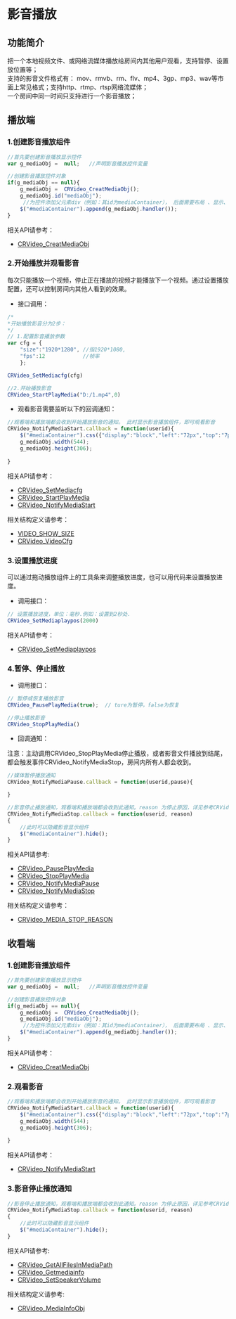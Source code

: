 # 影音播放

## 功能简介

把一个本地视频文件、或网络流媒体播放给房间内其他用户观看，支持暂停、设置放位置等；</br>
支持的影音文件格式有： mov、rmvb、rm、flv、mp4、3gp、mp3、wav等市面上常见格式；支持http、rtmp、rtsp网络流媒体；</br>
一个房间中同一时间只支持进行一个影音播放；</br>



<h2 id=role_play>播放端</h2>

<h3 id=play_create>1.创建影音播放组件</h3>

```js
//首先要创建影音播放显示控件
var g_mediaObj =  null;   //声明影音播放控件变量

//创建影音播放控件对象
if(g_mediaObj == null){
    g_mediaObj =  CRVideo_CreatMediaObj();
    g_mediaObj.id("mediaObj");
     //为控件添加父元素div（例如：其id为mediaContainer）， 后面需要布局 、显示、隐藏影音播放控件时直接操作此父元素div
    $("#mediaContainer").append(g_mediaObj.handler());
}
```
相关API请参考：
* [CRVideo_CreatMediaObj](API.md#CRVideo_CreatMediaObj)

<h3 id=cfg>2.开始播放并观看影音</h3>

每次只能播放一个视频，停止正在播放的视频才能播放下一个视频。通过设置播放配置，还可以控制房间内其他人看到的效果。

- 接口调用：

```js
/*
*开始播放影音分为2步：
*/
// 1.配置影音播放参数 
var cfg = {
    "size":"1920*1280", //指1920*1080,
    "fps":12            //帧率
    };

CRVideo_SetMediacfg(cfg)

//2.开始播放影音
CRVideo_StartPlayMedia("D:/1.mp4",0)

```

- 观看影音需要监听以下的回调通知：

```js
//观看端和播放端都会收到开始播放影音的通知。 此时显示影音播放组件，即可观看影音
CRVideo_NotifyMediaStart.callback = function(userid){
	$("#mediaContainer").css({"display":"block","left":"72px","top":"7px","width":"544px","height":"306px"})
    g_mediaObj.width(544);
    g_mediaObj.height(306);
								
}

```

相关API请参考：
* [CRVideo_SetMediacfg](API.md#CRVideo_SetMediacfg)
* [CRVideo_StartPlayMedia](API.md#CRVideo_StartPlayMedia)
* [CRVideo_NotifyMediaStart](API.md#CRVideo_NotifyMediaStart)


相关结构定义请参考：
* [VIDEO_SHOW_SIZE](Constant.md#VIDEO_SHOW_SIZE)
* [CRVideo_VideoCfg](TypeDefinitions.md#CRVideo_VideoCfg)


<h3 id=pos>3.设置播放进度</h3>

可以通过拖动播放组件上的工具条来调整播放进度，也可以用代码来设置播放进度。


- 调用接口：

```js
// 设置播放进度，单位：毫秒.例如：设置到2秒处.  
CRVideo_SetMediaplaypos(2000)
```

相关API请参考：
*  [CRVideo_SetMediaplaypos](API.md#CRVideo_SetMediaplaypos)

<h3 id=play> 4.暂停、停止播放</h3>

- 调用接口：

```js
// 暂停或恢复播放影音
CRVideo_PausePlayMedia(true);  // ture为暂停，false为恢复

//停止播放影音
CRVideo_StopPlayMedia()
```

- 回调通知：  

注意：主动调用CRVideo_StopPlayMedia停止播放，或者影音文件播放到结尾，都会触发事件CRVideo_NotifyMediaStop，房间内所有人都会收到。

```js
//媒体暂停播放通知
CRVideo_NotifyMediaPause.callback = function(userid,pause){

}
```

```js
//影音停止播放通知，观看端和播放端都会收到此通知。reason 为停止原因，详见参考CRVideo_MEDIA_STOP_REASON
CRVideo_NotifyMediaStop.callback = function(userid, reason)
{
    //此时可以隐藏影音显示组件
    $("#mediaContainer").hide();
}

```
相关API请参考:
* [CRVideo_PausePlayMedia](API.md#CRVideo_PausePlayMedia)
* [CRVideo_StopPlayMedia](API.md#CRVideo_StopPlayMedia)
* [CRVideo_NotifyMediaPause](API.md#CRVideo_NotifyMediaPause)
* [CRVideo_NotifyMediaStop](API.md#CRVideo_NotifyMediaStop)

相关结构定义请参考：
* [CRVideo_MEDIA_STOP_REASON](Constant.md#CRVideo_MEDIA_STOP_REASON)



<h2 id=role_watch>收看端</h2>

<h3 id=watch_create>1.创建影音播放组件</h3> 

```js
//首先要创建影音播放显示控件
var g_mediaObj =  null;   //声明影音播放控件变量

//创建影音播放控件对象
if(g_mediaObj == null){
    g_mediaObj =  CRVideo_CreatMediaObj();
    g_mediaObj.id("mediaObj");
     //为控件添加父元素div（例如：其id为mediaContainer）， 后面需要布局 、显示、隐藏影音播放控件时直接操作此父元素div
    $("#mediaContainer").append(g_mediaObj.handler());
}
```
相关API请参考：
* [CRVideo_CreatMediaObj](API.md#CRVideo_CreatMediaObj)

<h3 id=watch>2.观看影音</h3> 

```js
//观看端和播放端都会收到开始播放影音的通知。 此时显示影音播放组件，即可观看影音
CRVideo_NotifyMediaStart.callback = function(userid){
	$("#mediaContainer").css({"display":"block","left":"72px","top":"7px","width":"544px","height":"306px"})
    g_mediaObj.width(544);
    g_mediaObj.height(306);
								
}

```

相关API请参考：
* [CRVideo_NotifyMediaStart](API.md#CRVideo_NotifyMediaStart)

<h3 id=stopNotify>3.影音停止播放通知</h3> 

```js
//影音停止播放通知，观看端和播放端都会收到此通知。reason 为停止原因，详见参考CRVideo_MEDIA_STOP_REASON
CRVideo_NotifyMediaStop.callback = function(userid, reason)
{
    //此时可以隐藏影音显示组件
    $("#mediaContainer").hide();
}

```

相关API请参考:
* [CRVideo_GetAllFilesInMediaPath](API.md#CRVideo_GetAllFilesInMediaPath)
* [CRVideo_Getmediainfo](API.md#CRVideo_Getmediainfo)
* [CRVideo_SetSpeakerVolume](API.md#CRVideo_SetSpeakerVolume)

相关结构定义请参考:
* [CRVideo_MediaInfoObj](TypeDefinitions.md#CRVideo_MediaInfoObj)